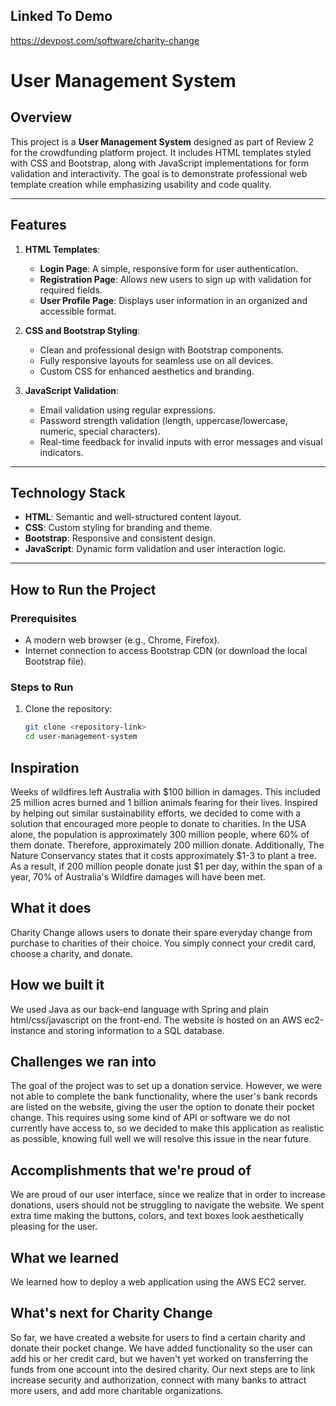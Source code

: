 ## Linked To Demo
https://devpost.com/software/charity-change

# User Management System  

## Overview  
This project is a **User Management System** designed as part of Review 2 for the crowdfunding platform project. It includes HTML templates styled with CSS and Bootstrap, along with JavaScript implementations for form validation and interactivity. The goal is to demonstrate professional web template creation while emphasizing usability and code quality.  

---

## Features  
1. **HTML Templates**:  
   - **Login Page**: A simple, responsive form for user authentication.  
   - **Registration Page**: Allows new users to sign up with validation for required fields.  
   - **User Profile Page**: Displays user information in an organized and accessible format.  

2. **CSS and Bootstrap Styling**:  
   - Clean and professional design with Bootstrap components.  
   - Fully responsive layouts for seamless use on all devices.  
   - Custom CSS for enhanced aesthetics and branding.  

3. **JavaScript Validation**:  
   - Email validation using regular expressions.  
   - Password strength validation (length, uppercase/lowercase, numeric, special characters).  
   - Real-time feedback for invalid inputs with error messages and visual indicators.  

---

## Technology Stack  
- **HTML**: Semantic and well-structured content layout.  
- **CSS**: Custom styling for branding and theme.  
- **Bootstrap**: Responsive and consistent design.  
- **JavaScript**: Dynamic form validation and user interaction logic.  

---

## How to Run the Project  

### Prerequisites  
- A modern web browser (e.g., Chrome, Firefox).  
- Internet connection to access Bootstrap CDN (or download the local Bootstrap file).  

### Steps to Run  
1. Clone the repository:  
   ```bash  
   git clone <repository-link>  
   cd user-management-system  

## Inspiration
Weeks of wildfires left Australia with $100 billion in damages. This included 25 million acres burned and 1 billion animals fearing for their lives. Inspired by helping out similar sustainability efforts, we decided to come with a solution that encouraged more people to donate to charities. 
In the USA alone, the population is approximately 300 million people, where 60% of them donate. Therefore, approximately 200 million donate. Additionally, The Nature Conservancy states that it costs approximately $1-3 to plant a tree. As a result, if 200 million people donate just $1 per day, within the span of a year, 70% of Australia's Wildfire damages will have been met. 

## What it does
Charity Change allows users to donate their spare everyday change from purchase to charities of their choice. You simply connect your credit card, choose a charity, and donate. 

## How we built it
We used Java as our back-end language with Spring and plain html/css/javascript on the front-end. The website is hosted on an AWS ec2-instance and storing information to a SQL database. 

## Challenges we ran into

The goal of the project was to set up a donation service. However, we were not able to complete the bank functionality, where the user's bank records are listed on the website, giving the user the option to donate their pocket change. This requires using some kind of API or software we do not currently have access to, so we decided to make this application as realistic as possible, knowing full well we will resolve this issue in the near future. 

## Accomplishments that we're proud of

We are proud of our user interface, since we realize that in order to increase donations, users should not be struggling to navigate the website. We spent extra time making the buttons, colors, and text boxes look aesthetically pleasing for the user. 

## What we learned

We learned how to deploy a web application using the AWS EC2 server.

## What's next for Charity Change

So far, we have created a website for users to find a certain charity and donate their pocket change. We have added functionality so the user can add his or her credit card, but we haven't yet worked on transferring the funds from one account into the desired charity. Our next steps are to link increase security and authorization, connect with many banks to attract more users, and add more charitable organizations.

